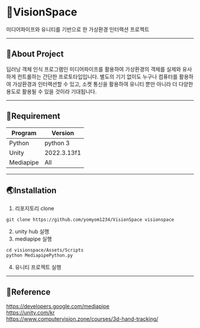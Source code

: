 # :rocket:VisionSpace
미디어파이프와 유니티를 기반으로 한 가상환경 인터랙션 프로젝트

---

## :musical_score:About Project
딥러닝 객체 인식 프로그램인 미디어파이프를 활용하여 가상환경의 객체를 실제와 유사하게 컨트롤하는 간단한 프로토타입입니다. 별도의 기기 없이도 누구나 컴퓨터를 활용하여 가상환경과 인터랙션할 수 있고, 소켓 통신을 활용하여 유니티 뿐만 아니라 더 다양한 용도로 활용될 수 있을 것이라 기대됩니다. 

---

## :star2:Requirement
|Program|Version|
|-----|---|
|Python|python 3|
|Unity|2022.3.13f1|
|Mediapipe|All|

---

## :earth_asia:Installation
1. 리포지토리 clone
```
git clone https://github.com/yomyom1234/VisionSpace visionspace
```
2. unity hub 실행
3. mediapipe 실행
```
cd visionspace/Assets/Scripts
python MediapipePython.py
```
4. 유니티 프로젝트 실행

---

## :milky_way:Reference
<a href="https://developers.google.com/mediapipe">https://developers.google.com/mediapipe</a>
<br/>
<a href="https://unity.com/kr">https://unity.com/kr</a>
<br/>
<a href="https://www.computervision.zone/courses/3d-hand-tracking/">https://www.computervision.zone/courses/3d-hand-tracking/</a>
